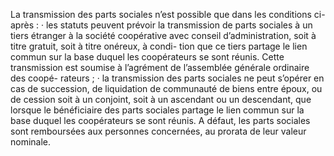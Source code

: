 La transmission des parts sociales n’est possible que dans les conditions ci-après : · les statuts peuvent prévoir la transmission de parts sociales à un tiers étranger à la société
coopérative avec conseil d’administration, soit à titre gratuit, soit à titre onéreux, à condi- tion que ce tiers partage le lien commun sur la base duquel les coopérateurs se sont réunis. Cette transmission est soumise à l’agrément de l’assemblée générale ordinaire des coopé- rateurs ;
· la transmission des parts sociales ne peut s’opérer en cas de succession, de liquidation de
communauté de biens entre époux, ou de cession soit à un conjoint, soit à un ascendant ou un descendant, que lorsque le bénéficiaire des parts sociales partage le lien commun sur la base duquel les coopérateurs se sont réunis. A défaut, les parts sociales sont remboursées aux personnes concernées, au prorata de leur valeur nominale.